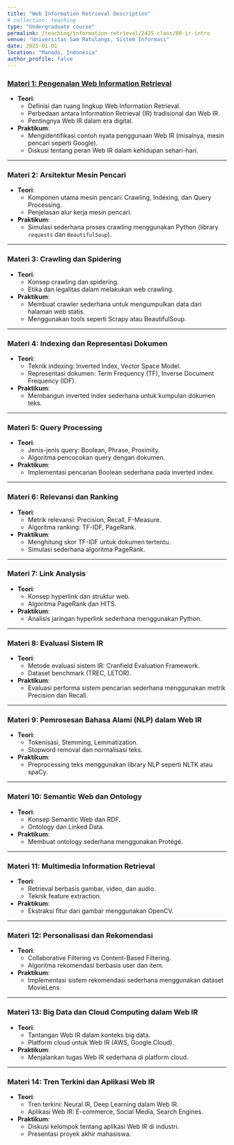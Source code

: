 ```yaml
---
title: "Web Information Retrieval Description"
# collection: teaching
type: "Undergraduate course"
permalink: /teaching/information-retrieval/2425-class/00-ir-intro
venue: "Universitas Sam Ratulangi, Sistem Informasi"
date: 2025-01-01
location: "Manado, Indonesia"
author_profile: false
---
```


### [Materi 1: Pengenalan Web Information Retrieval](01-ir-webir)

- **Teori**:
  - Definisi dan ruang lingkup Web Information Retrieval.
  - Perbedaan antara Information Retrieval (IR) tradisional dan Web IR.
  - Pentingnya Web IR dalam era digital.
- **Praktikum**:
  - Mengidentifikasi contoh nyata penggunaan Web IR (misalnya, mesin pencari seperti Google).
  - Diskusi tentang peran Web IR dalam kehidupan sehari-hari.

---

### **Materi 2: Arsitektur Mesin Pencari**

- **Teori**:
  - Komponen utama mesin pencari: Crawling, Indexing, dan Query Processing.
  - Penjelasan alur kerja mesin pencari.
- **Praktikum**:
  - Simulasi sederhana proses crawling menggunakan Python (library `requests` dan `BeautifulSoup`).

---

### **Materi 3: Crawling dan Spidering**

- **Teori**:
  - Konsep crawling dan spidering.
  - Etika dan legalitas dalam melakukan web crawling.
- **Praktikum**:
  - Membuat crawler sederhana untuk mengumpulkan data dari halaman web statis.
  - Menggunakan tools seperti Scrapy atau BeautifulSoup.

---

### **Materi 4: Indexing dan Representasi Dokumen**

- **Teori**:
  - Teknik indexing: Inverted Index, Vector Space Model.
  - Representasi dokumen: Term Frequency (TF), Inverse Document Frequency (IDF).
- **Praktikum**:
  - Membangun inverted index sederhana untuk kumpulan dokumen teks.

---

### **Materi 5: Query Processing**

- **Teori**:
  - Jenis-jenis query: Boolean, Phrase, Proximity.
  - Algoritma pencocokan query dengan dokumen.
- **Praktikum**:
  - Implementasi pencarian Boolean sederhana pada inverted index.

---

### **Materi 6: Relevansi dan Ranking**

- **Teori**:
  - Metrik relevansi: Precision, Recall, F-Measure.
  - Algoritma ranking: TF-IDF, PageRank.
- **Praktikum**:
  - Menghitung skor TF-IDF untuk dokumen tertentu.
  - Simulasi sederhana algoritma PageRank.

---

### **Materi 7: Link Analysis**

- **Teori**:
  - Konsep hyperlink dan struktur web.
  - Algoritma PageRank dan HITS.
- **Praktikum**:
  - Analisis jaringan hyperlink sederhana menggunakan Python.

---

### **Materi 8: Evaluasi Sistem IR**

- **Teori**:
  - Metode evaluasi sistem IR: Cranfield Evaluation Framework.
  - Dataset benchmark (TREC, LETOR).
- **Praktikum**:
  - Evaluasi performa sistem pencarian sederhana menggunakan metrik Precision dan Recall.

---

### **Materi 9: Pemrosesan Bahasa Alami (NLP) dalam Web IR**

- **Teori**:
  - Tokenisasi, Stemming, Lemmatization.
  - Stopword removal dan normalisasi teks.
- **Praktikum**:
  - Preprocessing teks menggunakan library NLP seperti NLTK atau spaCy.

---

### **Materi 10: Semantic Web dan Ontology**

- **Teori**:
  - Konsep Semantic Web dan RDF.
  - Ontology dan Linked Data.
- **Praktikum**:
  - Membuat ontology sederhana menggunakan Protégé.

---

### **Materi 11: Multimedia Information Retrieval**

- **Teori**:
  - Retrieval berbasis gambar, video, dan audio.
  - Teknik feature extraction.
- **Praktikum**:
  - Ekstraksi fitur dari gambar menggunakan OpenCV.

---

### **Materi 12: Personalisasi dan Rekomendasi**

- **Teori**:
  - Collaborative Filtering vs Content-Based Filtering.
  - Algoritma rekomendasi berbasis user dan item.
- **Praktikum**:
  - Implementasi sistem rekomendasi sederhana menggunakan dataset MovieLens.

---

### **Materi 13: Big Data dan Cloud Computing dalam Web IR**

- **Teori**:
  - Tantangan Web IR dalam konteks big data.
  - Platform cloud untuk Web IR (AWS, Google Cloud).
- **Praktikum**:
  - Menjalankan tugas Web IR sederhana di platform cloud.

---

### **Materi 14: Tren Terkini dan Aplikasi Web IR**

- **Teori**:
  - Tren terkini: Neural IR, Deep Learning dalam Web IR.
  - Aplikasi Web IR: E-commerce, Social Media, Search Engines.
- **Praktikum**:
  - Diskusi kelompok tentang aplikasi Web IR di industri.
  - Presentasi proyek akhir mahasiswa.
